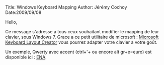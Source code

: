 ﻿Title: Windows Keyboard Mapping
Author: Jérémy Cochoy
Date:2009/09/08

Hello,

Ce message s'adresse a tous ceux souhaitant modifier le mapping de leur clavier, sous Windows 7. Grace a ce petit utilitaire de microsoft : [Microsoft Keyboard Layout Creator](http://www.microsoft.com/downloads/details.aspx?FamilyID=8be579aa-780d-4253-9e0a-e17e51db2223&amp;DisplayLang=en) vous pourrez adapter votre clavier a votre goût.

Un exemple, Qwerty avec accent (ctrl+'+<lettre> ou encore alt gr+e=euro) est disponible ici : [ENA](data/ena.tar.gz).
